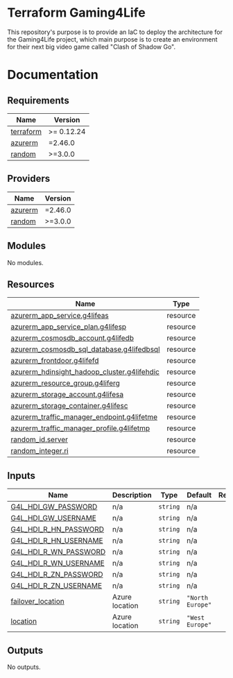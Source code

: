 # Terraform Gaming4Life

This repository's purpose is to provide an IaC to deploy the architecture for the Gaming4Life project, which main
purpose is to create an environment for their next big video game called "Clash of Shadow Go".

# Documentation

## Requirements

| Name | Version |
|------|---------|
| <a name="requirement_terraform"></a> [terraform](#requirement\_terraform) | >= 0.12.24 |
| <a name="requirement_azurerm"></a> [azurerm](#requirement\_azurerm) | =2.46.0 |
| <a name="requirement_random"></a> [random](#requirement\_random) | >=3.0.0 |

## Providers

| Name | Version |
|------|---------|
| <a name="provider_azurerm"></a> [azurerm](#provider\_azurerm) | =2.46.0 |
| <a name="provider_random"></a> [random](#provider\_random) | >=3.0.0 |

## Modules

No modules.

## Resources

| Name | Type |
|------|------|
| [azurerm_app_service.g4lifeas](https://registry.terraform.io/providers/hashicorp/azurerm/2.46.0/docs/resources/app_service) | resource |
| [azurerm_app_service_plan.g4lifesp](https://registry.terraform.io/providers/hashicorp/azurerm/2.46.0/docs/resources/app_service_plan) | resource |
| [azurerm_cosmosdb_account.g4lifedb](https://registry.terraform.io/providers/hashicorp/azurerm/2.46.0/docs/resources/cosmosdb_account) | resource |
| [azurerm_cosmosdb_sql_database.g4lifedbsql](https://registry.terraform.io/providers/hashicorp/azurerm/2.46.0/docs/resources/cosmosdb_sql_database) | resource |
| [azurerm_frontdoor.g4lifefd](https://registry.terraform.io/providers/hashicorp/azurerm/2.46.0/docs/resources/frontdoor) | resource |
| [azurerm_hdinsight_hadoop_cluster.g4lifehdic](https://registry.terraform.io/providers/hashicorp/azurerm/2.46.0/docs/resources/hdinsight_hadoop_cluster) | resource |
| [azurerm_resource_group.g4liferg](https://registry.terraform.io/providers/hashicorp/azurerm/2.46.0/docs/resources/resource_group) | resource |
| [azurerm_storage_account.g4lifesa](https://registry.terraform.io/providers/hashicorp/azurerm/2.46.0/docs/resources/storage_account) | resource |
| [azurerm_storage_container.g4lifesc](https://registry.terraform.io/providers/hashicorp/azurerm/2.46.0/docs/resources/storage_container) | resource |
| [azurerm_traffic_manager_endpoint.g4lifetme](https://registry.terraform.io/providers/hashicorp/azurerm/2.46.0/docs/resources/traffic_manager_endpoint) | resource |
| [azurerm_traffic_manager_profile.g4lifetmp](https://registry.terraform.io/providers/hashicorp/azurerm/2.46.0/docs/resources/traffic_manager_profile) | resource |
| [random_id.server](https://registry.terraform.io/providers/hashicorp/random/latest/docs/resources/id) | resource |
| [random_integer.ri](https://registry.terraform.io/providers/hashicorp/random/latest/docs/resources/integer) | resource |

## Inputs

| Name | Description | Type | Default | Required |
|------|-------------|------|---------|:--------:|
| <a name="input_G4L_HDI_GW_PASSWORD"></a> [G4L\_HDI\_GW\_PASSWORD](#input\_G4L\_HDI\_GW\_PASSWORD) | n/a | `string` | n/a | yes |
| <a name="input_G4L_HDI_GW_USERNAME"></a> [G4L\_HDI\_GW\_USERNAME](#input\_G4L\_HDI\_GW\_USERNAME) | n/a | `string` | n/a | yes |
| <a name="input_G4L_HDI_R_HN_PASSWORD"></a> [G4L\_HDI\_R\_HN\_PASSWORD](#input\_G4L\_HDI\_R\_HN\_PASSWORD) | n/a | `string` | n/a | yes |
| <a name="input_G4L_HDI_R_HN_USERNAME"></a> [G4L\_HDI\_R\_HN\_USERNAME](#input\_G4L\_HDI\_R\_HN\_USERNAME) | n/a | `string` | n/a | yes |
| <a name="input_G4L_HDI_R_WN_PASSWORD"></a> [G4L\_HDI\_R\_WN\_PASSWORD](#input\_G4L\_HDI\_R\_WN\_PASSWORD) | n/a | `string` | n/a | yes |
| <a name="input_G4L_HDI_R_WN_USERNAME"></a> [G4L\_HDI\_R\_WN\_USERNAME](#input\_G4L\_HDI\_R\_WN\_USERNAME) | n/a | `string` | n/a | yes |
| <a name="input_G4L_HDI_R_ZN_PASSWORD"></a> [G4L\_HDI\_R\_ZN\_PASSWORD](#input\_G4L\_HDI\_R\_ZN\_PASSWORD) | n/a | `string` | n/a | yes |
| <a name="input_G4L_HDI_R_ZN_USERNAME"></a> [G4L\_HDI\_R\_ZN\_USERNAME](#input\_G4L\_HDI\_R\_ZN\_USERNAME) | n/a | `string` | n/a | yes |
| <a name="input_failover_location"></a> [failover\_location](#input\_failover\_location) | Azure location | `string` | `"North Europe"` | no |
| <a name="input_location"></a> [location](#input\_location) | Azure location | `string` | `"West Europe"` | no |

## Outputs

No outputs.
